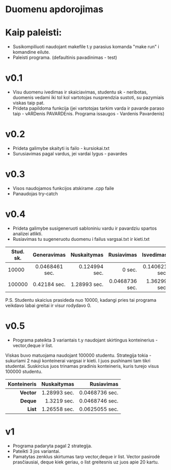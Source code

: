 # Duomenu apdorojimas
# Kaip paleisti:
+ Susikompiliuoti naudojant makefile t.y parasius komanda "make run" i komandine eilute.
+ Paleisti programa. (defaultinis pavadinimas - test)
# v0.1
+ Visu duomenu ivedimas ir skaiciavimas, studentu sk - neribotas, duomenis vedami iki tol kol vartotojas nusprendzia sustoti, su pazymiais viskas taip pat.
+ Prideta papildoma funkcija (jei vartotojas tarkim varda ir pavarde paraso taip - vARDenis PAVARDEnis. Programa issaugos - Vardenis Pavardenis)
# v0.2
+ Prideta galimybe skaityti is failo - kursiokai.txt
+ Surusiavimas pagal vardus, jei vardai lygus - pavardes
# v0.3
+ Visos naudojamos funkcijos atskirame .cpp faile
+ Panaudojas try-catch
# v0.4
+ Prideta galimybe susigeneruoti sabloniniu vardu ir pavardziu spartos analizei atlikti.
+ Rusiavimas tu sugeneruotu duomenu i failus vargsai.txt ir kieti.txt

|   Stud. sk.   |   Generavimas   |   Nuskaitymas   |   Rusiavimas   |   Isvedimas   | 
| ------------- |:-------------:| -----:|-----:|-----:|
| 10000 | 0.0468461 sec. |0.124994 sec. |   0 sec. |   0.140621 sec. |
| 100000 | 0.42184 sec. | 1.28993 sec. |   0.0468736 sec. | 1.36299 sec. |

P.S. Studentu skaicius prasideda nuo 10000, kadangi pries tai programa veikdavo labai greitai ir visur rodydavo 0.

# v0.5
+ Programa pateikta 3 variantais t.y naudojant skirtingus konteinerius - vector,deque ir list.

Viskas buvo matuojama naudojant 100000 studentu. Strategija tokia - sukuriami 2 nauji konteinerai vargsai ir kieti. I juos pushinami tam tikri studentai. Suskircius juos trinamas pradinis konteineris, kuris turejo visus 100000 studentu.

|   Konteineris   |   Nuskaitymas   |   Rusiavimas   |
|-----:|-----:|-----:|
|   **Vector** |   1.28993 sec. | 0.0468736 sec. | 
|   **Deque** |   1.3219 sec. | 0.0468746 sec. | 
|   **List** |   1.26558 sec. | 0.0625055 sec. | 
# v1
+ Programa padaryta pagal 2 strategija.
+ Pateikti 3 jos variantai.
+ Pamatytas zenklus skirtumas tarp vector,deque ir list. Vector pasirodė prasčiausiai, deque kiek geriau, o list greitesnis uz juos apie 20 kartu.
